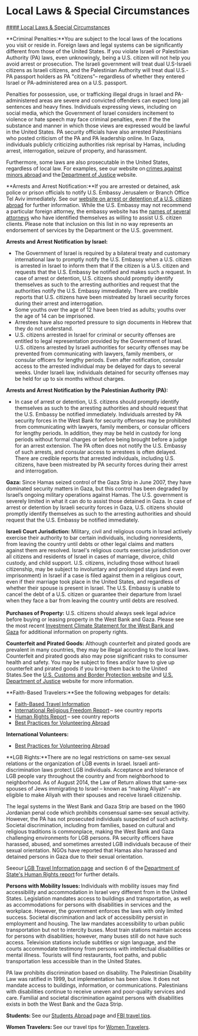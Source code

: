 # Local Laws & Special Circumstances

[#### Local Laws & Special Circumstances](javascript:void(0); "Local Laws & Special Circumstances")

**Criminal Penalties:**You are subject to the local laws of the locations you visit or reside in. Foreign laws and legal systems can be significantly different from those of the United States. If you violate Israeli or Palestinian Authority (PA) laws, even unknowingly, being a U.S. citizen will not help you avoid arrest or prosecution. The Israeli government will treat dual U.S-Israeli citizens as Israeli citizens, and the Palestinian Authority will treat dual U.S.-PA passport holders as PA "citizens”– regardless of whether they entered Israel or PA-administered area on a U.S. passport.

Penalties for possession, use, or trafficking illegal drugs in Israel and PA-administered areas are severe and convicted offenders can expect long jail sentences and heavy fines. Individuals expressing views, including on social media, which the Government of Israel considers incitement to violence or hate speech may face criminal penalties, even if the the substance and manner in which those views are expressed would be lawful in the United States. PA security officials have also arrested Palestinians who posted criticism of the PA and PA leadership online. In Gaza, individuals publicly criticizing authorities risk reprisal by Hamas, including arrest, interrogation, seizure of property, and harassment.

Furthermore, some laws are also prosecutable in the United States, regardless of local law. For examples, see our website on [crimes against minors abroad](https://travel.state.gov/content/passports/en/emergencies/arrest/criminalpenalties.html) and the [Department of Justice](https://travel.state.gov/content/travel/en/international-travel/International-Travel-Country-Information-Pages/IsraeltheWestBankandGaza.html#ExternalPopup) website.

**Arrests and Arrest Notification:**If you are arrested or detained, ask police or prison officials to notify U.S. Embassy Jerusalem or Branch Office Tel Aviv immediately. See our [website on arrest or detention of a U.S. citizen abroad](https://travel.state.gov/content/passports/en/emergencies/arrest.html) for further information. While the U.S. Embassy may not recommend a particular foreign attorney, the embassy website has the [names of several attorneys](https://gcc02.safelinks.protection.outlook.com/?url=https%3A%2F%2Fil.usembassy.gov%2Fu-s-citizen-services%2Fattorneys%2F&data=05%7C01%7COCSContentManager%40state.gov%7C6f806e3f127d45d020bd08db57d698d5%7C66cf50745afe48d1a691a12b2121f44b%7C0%7C0%7C638200351422234069%7CUnknown%7CTWFpbGZsb3d8eyJWIjoiMC4wLjAwMDAiLCJQIjoiV2luMzIiLCJBTiI6Ik1haWwiLCJXVCI6Mn0%3D%7C3000%7C%7C%7C&sdata=ok15bHl%2BfBZvRJ4zvHFoqFIMXzcx5DQbMgsysXSNf3Q%3D&reserved=0) who have identified themselves as willing to assist U.S. citizen clients. Please note that inclusion on this list in no way represents an endorsement of services by the Department or the U.S. government.

**Arrests and Arrest Notification by Israel:**

* The Government of Israel is required by a bilateral treaty and customary international law to promptly notify the U.S. Embassy when a U.S. citizen is arrested in Israel to inform them that if the citizen is a U.S. citizen and requests that the U.S. Embassy be notified and makes such a request. In case of arrest or detention, U.S. citizens should promptly identify themselves as such to the arresting authorities and request that the authorities notify the U.S. Embassy immediately. There are credible reports that U.S. citizens have been mistreated by Israeli security forces during their arrest and interrogation.
* Some youths over the age of 12 have been tried as adults; youths over the age of 14 can be imprisoned.
* Arrestees have also reported pressure to sign documents in Hebrew that they do not understand.
* U.S. citizens arrested in Israel for criminal or security offenses are entitled to legal representation provided by the Government of Israel. U.S. citizens arrested by Israeli authorities for security offenses may be prevented from communicating with lawyers, family members, or consular officers for lengthy periods. Even after notification, consular access to the arrested individual may be delayed for days to several weeks. Under Israeli law, individuals detained for security offenses may be held for up to six months without charges.

**Arrests and Arrest Notification by the Palestinian Authority (PA):**

* In case of arrest or detention, U.S. citizens should promptly identify themselves as such to the arresting authorities and should request that the U.S. Embassy be notified immediately. Individuals arrested by PA security forces in the West Bank for security offenses may be prohibited from communicating with lawyers, family members, or consular officers for lengthy periods. In addition, they may be held in custody for long periods without formal charges or before being brought before a judge for an arrest extension. The PA often does not notify the U.S. Embassy of such arrests, and consular access to arrestees is often delayed. There are credible reports that arrested individuals, including U.S. citizens, have been mistreated by PA security forces during their arrest and interrogation.

**Gaza:** Since Hamas seized control of the Gaza Strip in June 2007, they have dominated security matters in Gaza, but this control has been degraded by Israel’s ongoing military operations against Hamas. The U.S. government is severely limited in what it can do to assist those detained in Gaza. In case of arrest or detention by Israeli security forces in Gaza, U.S. citizens should promptly identify themselves as such to the arresting authorities and should request that the U.S. Embassy be notified immediately.

**Israeli Court Jurisdiction:** Military, civil and religious courts in Israel actively exercise their authority to bar certain individuals, including nonresidents, from leaving the country until debts or other legal claims and matters against them are resolved. Israel's religious courts exercise jurisdiction over all citizens and residents of Israel in cases of marriage, divorce, child custody, and child support. U.S. citizens, including those without Israeli citizenship, may be subject to involuntary and prolonged stays (and even imprisonment) in Israel if a case is filed against them in a religious court, even if their marriage took place in the United States, and regardless of whether their spouse is present in Israel. The U.S. Embassy is unable to cancel the debt of a U.S. citizen or guarantee their departure from Israel when they face a bar from leaving the country until debts are resolved.   
   
**Purchases of Property:** U.S. citizens should always seek legal advice before buying or leasing property in the West Bank and Gaza. Please see the most recent [Investment Climate Statement for the West Bank and Gaza](https://www.state.gov/reports/2023-investment-climate-statements/west-bank-and-gaza/) for additional information on property rights.

**Counterfeit and Pirated Goods:** Although counterfeit and pirated goods are prevalent in many countries, they may be illegal according to the local laws. Counterfeit and pirated goods also may pose significant risks to consumer health and safety. You may be subject to fines and/or have to give up counterfeit and pirated goods if you bring them back to the United States.See the [U.S. Customs and Border Protection website](https://www.cbp.gov/trade/fakegoodsrealdangers#:~:text=It%20is%20illegal%20to%20purchase%20counterfeit%20goods.%20Bringing,activities%2C%20such%20as%20forced%20labor%20or%20human%20trafficking.) and [U.S. Department of Justice](https://www.justice.gov/criminal/criminal-ccips) website for more information.

**Faith-Based Travelers:**See the following webpages for details:

* [Faith-Based Travel Information](https://travel.state.gov/content/travel/en/international-travel/before-you-go/travelers-with-special-considerations/faith-based-travel.html)
* [International Religious Freedom Report](https://www.state.gov/international-religious-freedom-reports/) – see country reports
* [Human Rights Report](https://www.state.gov/reports-bureau-of-democracy-human-rights-and-labor/country-reports-on-human-rights-practices/) – see country reports
* [Best Practices for Volunteering Abroad](https://travel.state.gov/content/travel/en/international-travel/before-you-go/travelers-with-special-considerations/volunteering-abroad.html)

**International Volunteers:**

* [Best Practices for Volunteering Abroad](https://travel.state.gov/content/travel/en/international-travel/before-you-go/travelers-with-special-considerations/volunteering-abroad.html)

**LGB Rights:**There are no legal restrictions on same-sex sexual relations or the organization of LGB events in Israel. Israeli anti-discrimination laws protect LGB individuals. Acceptance and tolerance of LGB people vary throughout the country and from neighborhood to neighborhood. As of August 2014, the Law of Return allows that same-sex spouses of Jews immigrating to Israel – known as “making Aliyah” – are eligible to make Aliyah with their spouses and receive Israeli citizenship.

The legal systems in the West Bank and Gaza Strip are based on the 1960 Jordanian penal code which prohibits consensual same-sex sexual activity. However, the PA has not prosecuted individuals suspected of such activity. Societal discrimination, including from families, based on cultural and religious traditions is commonplace, making the West Bank and Gaza challenging environments for LGB persons. PA security officers have harassed, abused, and sometimes arrested LGB individuals because of their sexual orientation. NGOs have reported that Hamas also harassed and detained persons in Gaza due to their sexual orientation.

Seeour [LGB Travel Information page](https://travel.state.gov/content/travel/en/international-travel/before-you-go/travelers-with-special-considerations/lgbtqi.html) and section 6 of the [Department of State's Human Rights report](https://www.state.gov/reports-bureau-of-democracy-human-rights-and-labor/country-reports-on-human-rights-practices/) for further details.

**Persons with Mobility Issues:** Individuals with mobility issues may find accessibility and accommodation in Israel very different from in the United States. Legislation mandates access to buildings and transportation, as well as accommodations for persons with disabilities in services and the workplace. However, the government enforces the laws with only limited success. Societal discrimination and lack of accessibility persist in employment and housing. The law mandates accessibility to urban public transportation but not to intercity buses. Most train stations maintain access for persons with disabilities; however, many buses still do not have such access. Television stations include subtitles or sign language, and the courts accommodate testimony from persons with intellectual disabilities or mental illness. Tourists will find restaurants, foot paths, and public transportation less accessible than in the United States.

PA law prohibits discrimination based on disability. The Palestinian Disability Law was ratified in 1999, but implementation has been slow. It does not mandate access to buildings, information, or communications. Palestinians with disabilities continue to receive uneven and poor-quality services and care. Familial and societal discrimination against persons with disabilities exists in both the West Bank and the Gaza Strip.

**Students:** See our [Students Abroad](https://travel.state.gov/content/travel/en/international-travel/before-you-go/travelers-with-special-considerations/students.html) page and [FBI travel tips](https://travel.state.gov/content/travel/en/international-travel/International-Travel-Country-Information-Pages/IsraeltheWestBankandGaza.html#ExternalPopup).

**Women Travelers:** See our travel tips for [Women Travelers](https://travel.state.gov/content/travel/en/international-travel/before-you-go/travelers-with-special-considerations/women-travelers.html).